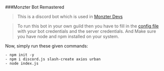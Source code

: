 ###Monzter Bot Remastered
>This is a discord bot which is used in [Monzter Devs](https://discord.gg/tsb3yUyV49)

>To run this bot in your own guild then you have to fill in the [config file](./config.json) with your bot credentials and the server credentials. And Make sure you have node and npm installed on your system.

Now, simply run these given commands:
```
- npm init -y
- npm i discord.js slash-create axios urban
- node index.js
```
